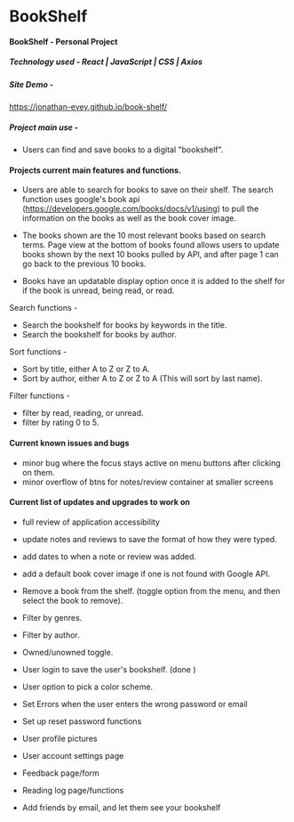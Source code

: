 # BookShelf

#### BookShelf - Personal Project

##### Technology used - React | JavaScript | CSS | Axios

##### Site Demo -
https://jonathan-evey.github.io/book-shelf/

##### Project main use -

-   Users can find and save books to a digital "bookshelf".

#### Projects current main features and functions.

-   Users are able to search for books to save on their shelf. The search function uses google's book api (https://developers.google.com/books/docs/v1/using) to pull the information on the books as well as the book cover image.

-   The books shown are the 10 most relevant books based on search terms. Page view at the bottom of books found allows users to update books shown by the next 10 books pulled by API, and after page 1 can go back to the previous 10 books.

-   Books have an updatable display option once it is added to the shelf for if the book is unread, being read, or read.

Search functions -

-   Search the bookshelf for books by keywords in the title.
-   Search the bookshelf for books by author.

Sort functions -

-   Sort by title, either A to Z or Z to A.
-   Sort by author, either A to Z or Z to A (This will sort by last name).

Filter functions -

-   filter by read, reading, or unread.
-   filter by rating 0 to 5.

#### Current known issues and bugs

-   minor bug where the focus stays active on menu buttons after clicking on them.
-   minor overflow of btns for notes/review container at smaller screens

#### Current list of updates and upgrades to work on

-   full review of application accessibility

-   update notes and reviews to save the format of how they were typed.
-   add dates to when a note or review was added.
-   add a default book cover image if one is not found with Google API.
-   Remove a book from the shelf. (toggle option from the menu, and then select the book to remove).
-   Filter by genres.
-   Filter by author.
-   Owned/unowned toggle.
-   User login to save the user's bookshelf. (done )
-   User option to pick a color scheme.
-   Set Errors when the user enters the wrong password or email
-   Set up reset password functions
-   User profile pictures
-   User account settings page
-   Feedback page/form
-   Reading log page/functions
-   Add friends by email, and let them see your bookshelf
